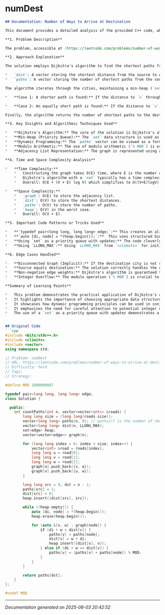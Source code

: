 # numDest

```markdown
## Documentation: Number of Ways to Arrive at Destination

This document provides a detailed analysis of the provided C++ code, which solves the "Number of Ways to Arrive at Destination" problem on LeetCode.

**1. Problem Description**

The problem, accessible at [https://leetcode.com/problems/number-of-ways-to-arrive-at-destination/description/](https://leetcode.com/problems/number-of-ways-to-arrive-at-destination/description/), asks to find the number of shortest paths from city 0 to city `n-1` in a given graph. The graph is represented by a list of roads, where each road connects two cities with a specific travel time. The goal is to return the number of shortest paths modulo `10^9 + 7`.

**2. Approach Explanation**

The solution employs Dijkstra's algorithm to find the shortest paths from the source (city 0) to all other cities. It maintains two key data structures:

*   `dist`: A vector storing the shortest distance from the source to each city. Initialized with `LLONG_MAX` for all cities except the source, which is initialized to 0.
*   `paths`: A vector storing the number of shortest paths from the source to each city.  Initialized with 0 for all cities except the source, which is initialized to 1.

The algorithm iterates through the cities, maintaining a min-heap (`set` in the code) containing cities sorted by their current shortest distance from the source.  For each city `node` extracted from the heap, the algorithm examines its neighbors `v`.

*   **Case 1: A shorter path is found:** If the distance to `v` through `node` (i.e., `dist[node] + weight(node, v)`) is less than the current shortest distance to `v` (`dist[v]`), then we've discovered a shorter path. We update `dist[v]` to this new shorter distance, reset the number of paths to `v` to be the same as the number of paths to `node` (`paths[v] = paths[node]`), and add `v` to the heap (or update its position if it's already there, as the `set` implicitly handles updates based on the `dist` value).

*   **Case 2: An equally short path is found:** If the distance to `v` through `node` is equal to the current shortest distance to `v`, then we've found another shortest path.  We increment the number of paths to `v` by the number of paths to `node` (`paths[v] = (paths[v] + paths[node]) % MOD`). The modulo operation (`% MOD`) is crucial to prevent integer overflow.

Finally, the algorithm returns the number of shortest paths to the destination city (`paths[dst]`).

**3. Key Insights and Algorithmic Techniques Used**

*   **Dijkstra's Algorithm:** The core of the solution is Dijkstra's algorithm, which efficiently finds the shortest paths in a weighted graph with non-negative edge weights.
*   **Min-Heap (Priority Queue):** The `set` data structure is used as a min-heap to efficiently select the city with the smallest distance from the source in each iteration.  Using a `set` instead of a `priority_queue` allows for efficient element updates (removal and re-insertion with the updated distance), although at a potentially higher constant factor.
*   **Dynamic Programming:** The `paths` vector can be viewed as a form of dynamic programming. `paths[i]` stores the number of shortest paths to city `i`, and this value is built upon the number of shortest paths to its neighbors with shorter distances.
*   **Modulo Arithmetic:** The use of modulo arithmetic (`% MOD`) is essential to prevent integer overflow when calculating the number of paths, as the number of paths can become very large.
*   **Adjacency List Representation:** The graph is represented using an adjacency list (`graph`), which is efficient for sparse graphs where the number of edges is much smaller than the number of possible edges.

**4. Time and Space Complexity Analysis**

*   **Time Complexity:**
    *   Constructing the graph takes O(E) time, where E is the number of roads.
    *   Dijkstra's algorithm with a `set` typically has a time complexity of O((V + E) log V), where V is the number of cities. In the worst case where E = V^2 this becomes O(E log V).  The set insertions and deletions dominate the complexity.
    *   Overall: O(E + (V + E) log V) which simplifies to O((V+E)logV).

*   **Space Complexity:**
    *   `graph`: O(E) to store the adjacency list.
    *   `dist`: O(V) to store the shortest distances.
    *   `paths`: O(V) to store the number of paths.
    *   `heap`: O(V) in the worst case.
    *   Overall: O(V + E).

**5. Important Code Patterns or Tricks Used**

*   **`typedef pair<long long, long long> edge;`:** This creates an alias for a pair of `long long` integers, used to represent edges in the graph (destination node, weight).  This improves readability.
*   **`auto [di, node] = *(heap.begin());`:**  This uses structured bindings (C++17 feature) to unpack the first element of the `set` (which is the city with the smallest distance) into the `di` (distance) and `node` variables.
*   **Using `set` as a priority queue with updates:** The code cleverly uses `std::set` as a priority queue that also allows efficient updating of priorities. When a shorter distance to a node is found, the node is effectively removed and re-inserted into the `set` with the updated distance. `std::priority_queue` doesn't offer direct update capability, making `set` a suitable alternative in this specific case.  However, it is important to remember that `set` operations usually have a higher constant factor than `priority_queue`.
*   **Using `LLONG_MAX`:** Using `LLONG_MAX` from `<climits>` for initializing `dist` ensures a large enough initial distance, which is crucial for Dijkstra's algorithm to function correctly.

**6. Edge Cases Handled**

*   **Disconnected Graph (Implicit):** If the destination city is not reachable from the source city, Dijkstra's algorithm will never visit the destination, and `paths[dst]` will remain 0 (the initial value).
*   **Source equals destination:** The solution correctly handles the case where the source is equal to the destination since `paths[0]` is initialized to 1, and the loop will not be entered if `n` is equal to 1.
*   **Non-negative edge weights:** Dijkstra's algorithm is guaranteed to work correctly only with non-negative edge weights. The problem statement implicitly enforces this constraint.
*   **Integer Overflow:** The modulo operation (`% MOD`) is crucial to handle the potentially large number of paths and prevents integer overflow.

**Summary of Learning Points**

*   This problem demonstrates the practical application of Dijkstra's algorithm for finding shortest paths in a graph.
*   It highlights the importance of choosing appropriate data structures (e.g., min-heap) to optimize algorithm performance.
*   It showcases how dynamic programming principles can be used in conjunction with graph algorithms to solve complex problems.
*   It emphasizes the need for careful attention to potential integer overflows and the use of modulo arithmetic to prevent them.
*   The use of a `set` as a priority queue with updates demonstrates a useful, albeit potentially less performant compared to specialized priority queues, trick for implementing Dijkstra's algorithm.


## Original Code
```cpp
#include <bits/stdc++.h>
#include <climits>
#include <vector>
using namespace std;

// Problem: numDest
// URL: https://leetcode.com/problems/number-of-ways-to-arrive-at-destination/description/
// Difficulty: hard
// Tags:
// Strategy:

#define MOD 1000000007

typedef pair<long long, long long> edge;
class Solution {

  public:
    int countPaths(int n, vector<vector<int>> &roads) {
        long long size = (long long)roads.size();
        vector<long long> paths(n, 0); // paths[r] is the number of shortest paths from src to r
        vector<long long> dist(n, LLONG_MAX);
        set<edge> heap;
        vector<vector<edge>> graph(n);

        for (long long index = 0; index < size; index++) {
            vector<int> &road = roads[index];
            long long u = road[0];
            long long v = road[1];
            long long w = road[2];
            graph[u].push_back({v, w});
            graph[v].push_back({u, w});
        }

        long long src = 0, dst = n - 1;
        paths[src] = 1;
        dist[src] = 0;
        heap.insert({dist[src], src});

        while (!heap.empty()) {
            auto [di, node] = *(heap.begin());
            heap.erase(heap.begin());

            for (auto &[v, w] : graph[node]) {
                if (di + w < dist[v]) {
                    paths[v] = paths[node];
                    dist[v] = w + di;
                    heap.insert({dist[v], v});
                } else if (di + w == dist[v]) {
                    paths[v] = (paths[v] + paths[node]) % MOD;
                }
            }
        }

        return paths[dst];
    }
};

#undef MOD
```

---
*Documentation generated on 2025-08-03 20:42:52*
